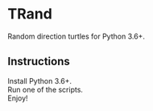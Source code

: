 # TRand
Random direction turtles for Python 3.6+.    

## Instructions    
Install Python 3.6+.    
Run one of the scripts.    
Enjoy!    
